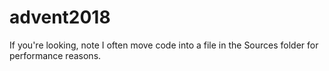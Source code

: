 # advent2018

If you're looking, note I often move code into a file in the Sources folder
for performance reasons.
